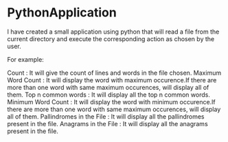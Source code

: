 # PythonApplication

I have created a small application using python that will read a file from the current directory and execute the corresponding 
action as chosen by the user.

For example:

Count : It will give the count of lines and words in the file chosen.
Maximum Word Count : It will display the word with maximum occurence.If there are more than one word with same maximum occurences, will
display all of them.
Top n common words : It will display all the top n common words.
Minimum Word Count : It will display the word with minimum occurence.If there are more than one word with same maximum occurences, will
display all of them.
Pallindromes in the File : It will display all the pallindromes present in the file.
Anagrams in the File : It will display all the anagrams present in the file.

